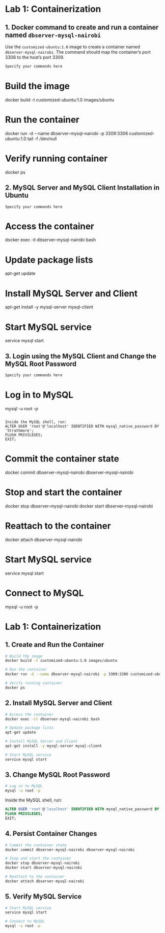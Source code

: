 # Lab 1: Containerization

## 1. Docker command to create and run a container named `dbserver-mysql-nairobi`

Use the `customized-ubuntu:1.0` image to create a container named `dbserver-mysql-nairobi`. The command should map the container’s port 3306 to the host’s port 3309.

```dockerfile
Specify your commands here
```
# Build the image
docker build -t customized-ubuntu:1.0 images/ubuntu

# Run the container
docker run -d --name dbserver-mysql-nairobi -p 3309:3306 customized-ubuntu:1.0 tail -f /dev/null

# Verify running container
docker ps

## 2. MySQL Server and MySQL Client Installation in Ubuntu

```shell
Specify your commands here
```
# Access the container
docker exec -it dbserver-mysql-nairobi bash

# Update package lists
apt-get update

# Install MySQL Server and Client
apt-get install -y mysql-server mysql-client

# Start MySQL service
service mysql start

## 3. Login using the MySQL Client and Change the MySQL Root Password

```sql
Specify your commands here
```

# Log in to MySQL
mysql -u root -p
```

Inside the MySQL shell, run:
ALTER USER 'root'@'localhost' IDENTIFIED WITH mysql_native_password BY '5trathmore';
FLUSH PRIVILEGES;
EXIT;
```
# Commit the container state
docker commit dbserver-mysql-nairobi dbserver-mysql-nairobi

# Stop and start the container
docker stop dbserver-mysql-nairobi
docker start dbserver-mysql-nairobi

# Reattach to the container
docker attach dbserver-mysql-nairobi

# Start MySQL service
service mysql start

# Connect to MySQL
mysql -u root -p


















# Lab 1: Containerization

## 1. Create and Run the Container

```sh
# Build the image
docker build -t customized-ubuntu:1.0 images/ubuntu

# Run the container
docker run -d --name dbserver-mysql-nairobi -p 3309:3306 customized-ubuntu:1.0 tail -f /dev/null

# Verify running container
docker ps
```

## 2. Install MySQL Server and Client

```sh
# Access the container
docker exec -it dbserver-mysql-nairobi bash

# Update package lists
apt-get update

# Install MySQL Server and Client
apt-get install -y mysql-server mysql-client

# Start MySQL service
service mysql start
```

## 3. Change MySQL Root Password

```sh
# Log in to MySQL
mysql -u root -p
```

Inside the MySQL shell, run:

```sql
ALTER USER 'root'@'localhost' IDENTIFIED WITH mysql_native_password BY '5trathmore';
FLUSH PRIVILEGES;
EXIT;
```

## 4. Persist Container Changes

```sh
# Commit the container state
docker commit dbserver-mysql-nairobi dbserver-mysql-nairobi

# Stop and start the container
docker stop dbserver-mysql-nairobi
docker start dbserver-mysql-nairobi

# Reattach to the container
docker attach dbserver-mysql-nairobi
```

## 5. Verify MySQL Service

```sh
# Start MySQL service
service mysql start

# Connect to MySQL
mysql -u root -p
```

